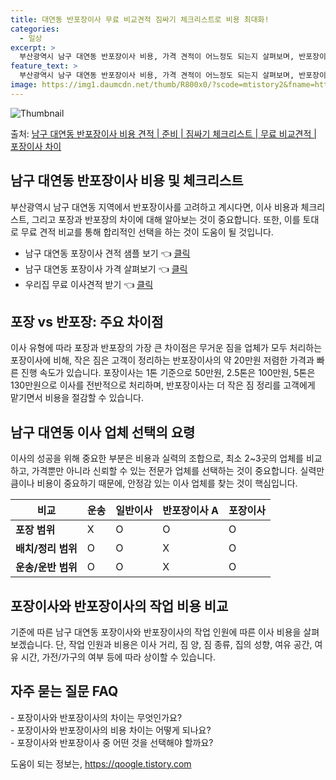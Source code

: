 ```yaml
---
title: 대연동 반포장이사 무료 비교견적 짐싸기 체크리스트로 비용 최대화!
categories:
  - 일상
excerpt: >
  부산광역시 남구 대연동 반포장이사 비용, 가격 견적이 어느정도 되는지 살펴보며, 반포장이사를 준비함에 있어 짐싸기 준비 체크리스트가 무엇인지 보겠습니다. 마지막으로 포장이사와 차이점을 통해 무료 비교견적으로 어떤 것이 더 합리적인 선택인지 공유 드립니다.남구 대연동 포장이사 견적 샘플 보기 👈 클릭남구 대연동 포장이사 가격 살펴보기 👈 클릭남구 대연동 반포장이사 평균 이사 비용평수남구 대연동 평균 이사 비용원룸 이사9평 이하 (1톤)30만원~투룸/쓰리룸 이사16평 ~ 20평 (2.5톤)80만원~쓰리룸 이사21평 (5톤) ~110만원~우리집 무료 이사견적 받기 👈 클릭포장 vs 반포장: 주요 차이점이사 유형에 따라 포장과 반포장의 가장 큰 차이점은 무거운 짐을 업체가 모두 처리하는 포장이사에 비해, ..
feature_text: >
  부산광역시 남구 대연동 반포장이사 비용, 가격 견적이 어느정도 되는지 살펴보며, 반포장이사를 준비함에 있어 짐싸기 준비 체크리스트가 무엇인지 보겠습니다. 마지막으로 포장이사와 차이점을 통해 무료 비교견적으로 어떤 것이 더 합리적인 선택인지 공유 드립니다.남구 대연동 포장이사 견적 샘플 보기 👈 클릭남구 대연동 포장이사 가격 살펴보기 👈 클릭남구 대연동 반포장이사 평균 이사 비용평수남구 대연동 평균 이사 비용원룸 이사9평 이하 (1톤)30만원~투룸/쓰리룸 이사16평 ~ 20평 (2.5톤)80만원~쓰리룸 이사21평 (5톤) ~110만원~우리집 무료 이사견적 받기 👈 클릭포장 vs 반포장: 주요 차이점이사 유형에 따라 포장과 반포장의 가장 큰 차이점은 무거운 짐을 업체가 모두 처리하는 포장이사에 비해, ..
image: https://img1.daumcdn.net/thumb/R800x0/?scode=mtistory2&fname=https%3A%2F%2Fblog.kakaocdn.net%2Fdn%2FcDZTNo%2FbtsHbpZnJ9m%2Frv3eF2Wi8ayiQ4vtfdjhmK%2Fimg.webp
---
```


![Thumbnail](https://img1.daumcdn.net/thumb/R800x0/?scode=mtistory2&fname=https%3A%2F%2Fblog.kakaocdn.net%2Fdn%2FcDZTNo%2FbtsHbpZnJ9m%2Frv3eF2Wi8ayiQ4vtfdjhmK%2Fimg.webp)

<p>출처: <a href="https://qoogle.tistory.com/9737" rel="dofollow">남구 대연동 반포장이사 비용 견적 | 준비 | 짐싸기 체크리스트 | 무료 비교견적 | 포장이사 차이</a> </p>

## 남구 대연동 반포장이사 비용 및 체크리스트

부산광역시 남구 대연동 지역에서 반포장이사를 고려하고 계시다면, 이사 비용과 체크리스트, 그리고 포장과 반포장의 차이에 대해 알아보는 것이
중요합니다. 또한, 이를 토대로 무료 견적 비교를 통해 합리적인 선택을 하는 것이 도움이 될 것입니다.

  * 남구 대연동 포장이사 견적 샘플 보기 👈 [클릭](https://qoogle.tistory.com/9737)
  * 남구 대연동 포장이사 가격 살펴보기 👈 [클릭](https://qoogle.tistory.com/9737)
  * 우리집 무료 이사견적 받기 👈 [클릭](https://qoogle.tistory.com/9737)

## 포장 vs 반포장: 주요 차이점

이사 유형에 따라 포장과 반포장의 가장 큰 차이점은 무거운 짐을 업체가 모두 처리하는 포장이사에 비해, 작은 짐은 고객이 정리하는
반포장이사의 약 20만원 저렴한 가격과 빠른 진행 속도가 있습니다. 포장이사는 1톤 기준으로 50만원, 2.5톤은 100만원, 5톤은
130만원으로 이사를 전반적으로 처리하며, 반포장이사는 더 작은 짐 정리를 고객에게 맡기면서 비용을 절감할 수 있습니다.

## 남구 대연동 이사 업체 선택의 요령

이사의 성공을 위해 중요한 부분은 비용과 실력의 조합으로, 최소 2~3곳의 업체를 비교하고, 가격뿐만 아니라 신뢰할 수 있는 전문가 업체를
선택하는 것이 중요합니다. 실력만큼이나 비용이 중요하기 때문에, 안정감 있는 이사 업체를 찾는 것이 핵심입니다.

**비교** | **운송** | **일반이사** | **반포장이사 A** | **포장이사**  
---|---|---|---|---  
**포장 범위** | X | O | O | O  
**배치/정리 범위** | O | O | X | O  
**운송/운반 범위** | O | O | X | O  
  
## 포장이사와 반포장이사의 작업 비용 비교

기준에 따른 남구 대연동 포장이사와 반포장이사의 작업 인원에 따른 이사 비용을 살펴보겠습니다. 단, 작업 인원과 비용은 이사 거리, 짐 양,
짐 종류, 집의 성향, 여유 공간, 여유 시간, 가전/가구의 여부 등에 따라 상이할 수 있습니다.

## 자주 묻는 질문 FAQ

\- 포장이사와 반포장이사의 차이는 무엇인가요?  
\- 포장이사와 반포장이사의 비용 차이는 어떻게 되나요?  
\- 포장이사와 반포장이사 중 어떤 것을 선택해야 할까요?



 

도움이 되는 정보는, <a href="https://qoogle.tistory.com" rel="dofollow">https://qoogle.tistory.com</a>


